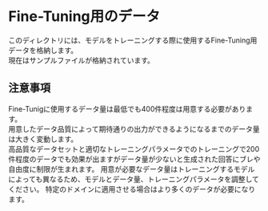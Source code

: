 # Fine-Tuning用のデータ

このディレクトリには、モデルをトレーニングする際に使用するFine-Tuning用データを格納します。  
現在はサンプルファイルが格納されています。

## 注意事項 ##

Fine-Tunigに使用するデータ量は最低でも400件程度は用意する必要があります。  
用意したデータ品質によって期待通りの出力ができるようになるまでのデータ量は大きく変動します。  
高品質なデータセットと適切なトレーニングパラメータでのトレーニングで200件程度のデータでも効果が出ますがデータ量が少ないと生成された回答にブレや自由度に制限が生まれます。
用意が必要なデータ量はトレーニングするモデルによっても異なるため、モデルとデータ量、トレーニングパラメータを調整してください。
特定のドメインに適用させる場合はより多くのデータが必要になります。
